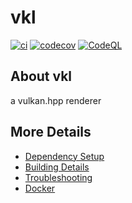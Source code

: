 # vkl

[![ci](https://github.com/Giuseppe-Bianc/vkl/actions/workflows/ci.yml/badge.svg)](https://github.com/Giuseppe-Bianc/vkl/actions/workflows/ci.yml)
[![codecov](https://codecov.io/gh/Giuseppe-Bianc/vkl/branch/main/graph/badge.svg)](https://codecov.io/gh/Giuseppe-Bianc/vkl)
[![CodeQL](https://github.com/Giuseppe-Bianc/vkl/actions/workflows/codeql-analysis.yml/badge.svg)](https://github.com/Giuseppe-Bianc/vkl/actions/workflows/codeql-analysis.yml)

## About vkl
a  vulkan.hpp  renderer


## More Details

 * [Dependency Setup](README_dependencies.md)
 * [Building Details](README_building.md)
 * [Troubleshooting](README_troubleshooting.md)
 * [Docker](README_docker.md)
